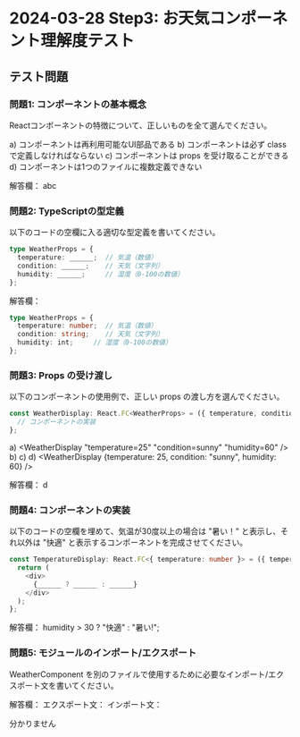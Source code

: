 # 2024-03-28 Step3: お天気コンポーネント理解度テスト

## テスト問題

### 問題1: コンポーネントの基本概念
Reactコンポーネントの特徴について、正しいものを全て選んでください。

a) コンポーネントは再利用可能なUI部品である
b) コンポーネントは必ず class で定義しなければならない
c) コンポーネントは props を受け取ることができる
d) コンポーネントは1つのファイルに複数定義できない

解答欄：
abc

### 問題2: TypeScriptの型定義
以下のコードの空欄に入る適切な型定義を書いてください。

```typescript
type WeatherProps = {
  temperature: ______;  // 気温（数値）
  condition: ______;    // 天気（文字列）
  humidity: ______;     // 湿度（0-100の数値）
};
```

解答欄：
```typescript
type WeatherProps = {
  temperature: number;  // 気温（数値）
  condition: string;    // 天気（文字列）
  humidity: int;     // 湿度（0-100の数値）
};
```

### 問題3: Props の受け渡し
以下のコンポーネントの使用例で、正しい props の渡し方を選んでください。

```typescript
const WeatherDisplay: React.FC<WeatherProps> = ({ temperature, condition, humidity }) => {
  // コンポーネントの実装
};
```

a) <WeatherDisplay "temperature=25" "condition=sunny" "humidity=60" />
b) <WeatherDisplay temperature={25} condition="sunny" humidity={60} />
c) <WeatherDisplay temperature="25" condition="sunny" humidity="60" />
d) <WeatherDisplay {temperature: 25, condition: "sunny", humidity: 60} />

解答欄：
d

### 問題4: コンポーネントの実装
以下のコードの空欄を埋めて、気温が30度以上の場合は "暑い！" と表示し、それ以外は "快適" と表示するコンポーネントを完成させてください。

```typescript
const TemperatureDisplay: React.FC<{ temperature: number }> = ({ temperature }) => {
  return (
    <div>
      {______ ? ______ : ______}
    </div>
  );
};
```

解答欄：
humidity > 30 ? "快適" : "暑い!";

### 問題5: モジュールのインポート/エクスポート
WeatherComponent を別のファイルで使用するために必要なインポート/エクスポート文を書いてください。

解答欄：
エクスポート文：
インポート文：

分かりません